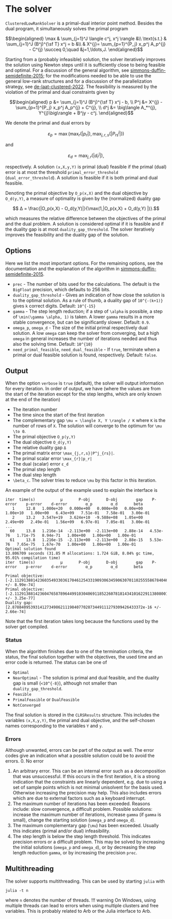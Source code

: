 # The solver
`ClusteredLowRankSolver` is a primal-dual interior point method. Besides the dual program, it simultaneously solves the primal program
```math
\begin{aligned}
  \max & \sum_{j=1}^J \langle c^j, x^j \rangle &\\
  \text{s.t.} & \sum_{j=1}^J (B^j)^{\sf T} x^j = b &\\
   & X^{j}= \sum_{p=1}^{P_j} x_p^j A_p^{j} - C^{j} \succeq 0,\quad &j=1,\ldots,J.
\end{aligned}
```
Starting from a (probably infeasible) solution, the solver iteratively improves the solution using Newton steps until it is sufficiently close to being feasible and optimal. For a discussion of the general algorithm, see [simmons-duffin-semidefinite-2015](@cite); for the modifications needed to be able to use the general low-rank structures and for a discussion of the parallelization strategy, see [de-laat-clustered-2022](@cite). The feasibility is measured by the violation of the primal and dual constraints given by
```math
\begin{aligned}
    p &= \sum_{j=1}^J (B^j)^{\sf T} x^j - b, \\
    P^j &= X^{j} - \sum_{p=1}^{P_j} x_p^j A_p^{j} + C^{j}, \\
    d^j &= \big\langle A_*^{j}, Y^{j}\big\rangle + B^jy - c^j.
\end{aligned}
```
We denote the primal and dual errors by
```math
  ε_p = \max(\max_{r}( |p_r|), \max_{j,r,s}(|P^j_{rs}|))
```
and
```math
    ε_d = \max_{j,r}( |d^j_r|),
```
respectively. A solution ``(x,X,y,Y)`` is primal (dual) feasible if the primal (dual) error is at most the threshold `primal_error_threshold` (`dual_error_threshold`). A solution is feasible if it is both primal and dual feasible.

Denoting the primal objective by ``O_p(x,X)`` and the dual objective by ``O_d(y,Y)``, a measure of optimality is given by the (normalized) duality gap
```math
    Δ = \frac{|O_p(x,X) - O_d(y,Y)|}{\max(1,|O_p(x,X) + O_d(y,Y) |)}.
```
which measures the relative difference between the objectives of the primal and the dual problem.
A solution is considered optimal if it is feasible and if the duality gap is at most `duality_gap_threshold`.
The solver iteratively improves the feasibility and the duality gap of the solution.

## Options
Here we list the most important options. For the remaining options, see the documentation and the explanation of the algorithm in [simmons-duffin-semidefinite-2015](@cite).
  -  `prec` - The number of bits used for the calculations. The default is the `BigFloat` precision, which defaults to 256 bits.
  - `duality_gap_threshold` - Gives an indication of how close the solution is to the optimal solution. As a rule of thumb, a duality gap of ``10^{-(k+1)}`` gives ``k`` correct digits.  Default: ``10^{-15}``
  - `gamma` - The step length reduction; if a step of ``\alpha`` is possible, a step of ``\min(\gamma \alpha, 1)`` is taken. A lower `gamma` results in a more stable convergence, but can be significantly slower. Default: ``0.9``.
  - `omega_p`, `omega_d` - The size of the initial primal respectively dual solution. A low `omega` can keep the solver from converging, but a high `omega` in general increases the number of iterations needed and thus also the solving time. Default: ``10^{10}``
  - `need_primal_feasible`, `need_dual_feasible` - If `true`, terminate when a primal or dual feasible solution is found, respectively. Default: `false`.

## Output
When the option `verbose` is `true` (default), the solver will output information for every iteration.
In order of output, we have (where the values are from the start of the iteration except for the step lengths, which are only known at the end of the iteration)
  - The iteration number
  - The time since the start of the first iteration
  - The complementary gap ``\mu = \langle X, Y \rangle / K`` where ``K`` is the number of rows of ``X``. The solution will converge to the optimum for ``\mu \to 0``.
  - The primal objective ``O_p(y,Y)``
  - The dual objective ``O_d(y,Y)``
  - The relative duality gap ``Δ``
  - The primal matrix error ``\max_{j,r,s}|P^j_{rs}|``.
  - The primal scalar error ``\max_{r}|p_r|``
  - The dual (scalar) error ``ε_d``
  - The primal step length
  - The dual step length
  - ``\beta_c``. The solver tries to reduce ``\mu`` by this factor in this iteration.

An example of the output of the example used to explain the interface is
```
iter  time(s)           μ       P-obj       D-obj        gap    P-error    p-error    d-error        α_p        α_d       beta
   1     12.8   1.000e+20   0.000e+00   0.000e+00   0.00e+00   1.00e+10   1.00e+00   6.43e+09   7.51e-01   7.58e-01   3.00e-01
   2     13.2   3.547e+19   3.624e+10  -9.588e+08   1.05e+00   2.49e+09   2.49e-01   1.56e+09   6.97e-01   7.05e-01   3.00e-01
...
  60     13.8   1.216e-14  -2.113e+00  -2.113e+00   2.88e-14   4.53e-76   1.71e-75   8.94e-71   1.00e+00   1.00e+00   1.00e-01
  61     13.8   1.216e-15  -2.113e+00  -2.113e+00   2.88e-15   5.53e-76   7.65e-75   1.67e-70   1.00e+00   1.00e+00   1.00e-01
Optimal solution found
13.806709 seconds (31.85 M allocations: 1.724 GiB, 8.04% gc time, 95.01% compilation time)
iter  time(s)           μ       P-obj       D-obj        gap    P-error    p-error    d-error        α_p        α_d       beta

Primal objective:[-2.1129138814236035493303617046125433190930634590630701102555586784046703753 +/- 8.99e-74]
Primal objective:[-2.1129138814236047658789644991030406911852260781814341016229113808001230237954 +/- 3.25e-77]
Duality gap:[2.878840953931412734986211198407702873449111279309426433372e-16 +/- 2.66e-74]
```
Note that the first iteration takes long because the functions used by the solver get compiled.

### Status
When the algorithm finishes due to one of the termination criteria, the status, the final solution together with the objectives, the used time and an error code is returned. The status can be one of
  - `Optimal`
  - `NearOptimal` -   The solution is primal and dual feasible, and the duality gap is small (``<10^{-8}``), although not smaller than `duality_gap_threshold`.
  - `Feasible`
  - `PrimalFeasible` or `DualFeasible`
  - `NotConverged`

The final solution is stored in the `CLRSResults` structure.
This includes the variables ``(x,X,y,Y)``, the primal and dual objective, and the self-chosen names corresponding to the variables ``Y`` and ``y``.

### Errors
Although unwanted, errors can be part of the output as well. The error codes give an indication what a possible solution could be to avoid the errors.
  0. No error
  1. An arbitrary error. This can be an internal error such as a decomposition that was unsuccessful. If this occurs in the first iteration, it is a strong indication that the constraints are linearly dependent, e.g. due to using a set of sample points which is not minimal unisolvent for the basis used. Otherwise increasing the precision may help. This also includes errors which are due to external factors such as a keyboard interrupt.
  2. The maximum number of iterations has been exceeded. Reasons include: slow convergence, a difficult problem. Possible solutions: increase the maximum number of iterations, increase `gamma` (if `gamma` is small), change the starting solution (`omega_p` and `omega_d`).
  3. The maximum complementary gap (``\mu``) has been exceeded. Usually this indicates (primal and/or dual) infeasibility.
  4. The step length is below the step length threshold. This indicates precision errors or a difficult problem. This may be solved by increasing the initial solutions (`omega_p` and `omega_d`), or by decreasing the step length reduction `gamma`, or by increasing the precision `prec`.

## Multithreading
The solver supports multithreading. This can be used by starting `julia` with
```
julia -t n
```
where `n` denotes the number of threads.
!!! warning
    On Windows, using multiple threads can lead to errors when using multiple clusters and free variables. This is probably related to Arb or the Julia interface to Arb.
